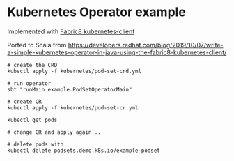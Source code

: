 # Kubernetes Operator example

Implemented with [Fabric8 kubernetes-client](https://github.com/fabric8io/kubernetes-client)

Ported to Scala from https://developers.redhat.com/blog/2019/10/07/write-a-simple-kubernetes-operator-in-java-using-the-fabric8-kubernetes-client/  

```
# create the CRD
kubectl apply -f kubernetes/pod-set-crd.yml

# run operator
sbt "runMain example.PodSetOperatorMain"

# create CR
kubectl apply -f kubernetes/pod-set-cr.yml

kubectl get pods

# change CR and apply again...

# delete pods with
kubectl delete podsets.demo.k8s.io/example-podset
```
